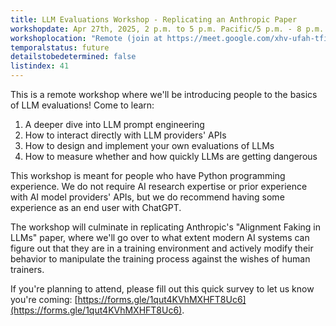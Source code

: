 ```yaml
---
title: LLM Evaluations Workshop - Replicating an Anthropic Paper
workshopdate: Apr 27th, 2025, 2 p.m. to 5 p.m. Pacific/5 p.m. - 8 p.m. Eastern
workshoplocation: "Remote (join at https://meet.google.com/xhv-ufah-tfi)"
temporalstatus: future
detailstobedetermined: false
listindex: 41
---
```


This is a remote workshop where we'll be introducing people to the basics of LLM
evaluations! Come to learn:

1. A deeper dive into LLM prompt engineering
2. How to interact directly with LLM providers' APIs
3. How to design and implement your own evaluations of LLMs
4. How to measure whether and how quickly LLMs are getting dangerous

This workshop is meant for people who have Python programming experience. We do
not require AI research expertise or prior experience with AI model providers'
APIs, but we do recommend having some experience as an end user with ChatGPT.

The workshop will culminate in replicating Anthropic's "Alignment Faking in LLMs" paper, where we'll go over to what extent modern AI systems can figure out that they are in a training environment and actively modify their behavior to manipulate the training process against the wishes of human trainers.

If you're planning to attend, please fill out this quick survey to let us know
you're coming: [https://forms.gle/1qut4KVhMXHFT8Uc6](https://forms.gle/1qut4KVhMXHFT8Uc6).

